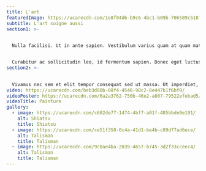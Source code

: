 ```yaml
---
title: L'art
featuredImage: https://ucarecdn.com/1e8f04d6-b9c6-4bc1-b09b-706589c518f3/
subtitle: L'art soigne aussi
section1: >-
  

  Nulla facilisi. Ut in ante sapien. Vestibulum varius quam at quam mattis, eget porttitor lacus vestibulum. Nulla porta risus vitae magna pulvinar varius. Praesent eros quam, pharetra et nulla non, scelerisque placerat urna. Ut convallis pharetra arcu, nec porta ligula venenatis vitae. Aliquam consequat sem a congue sodales. Praesent ut lobortis tellus. Aenean bibendum est arcu, vestibulum euismod quam tristique in. Sed quis tincidunt arcu, a porta metus. Vestibulum ante ipsum primis in faucibus orci luctus et ultrices posuere cubilia curae; Etiam ac pulvinar lectus. Nunc eu mi magna. Sed sed eros neque.


  Curabitur ac sollicitudin leo, id fermentum sapien. Donec eget luctus nulla, eu elementum diam. Morbi vehicula fringilla fringilla. Etiam tempus velit nec tortor pretium rhoncus. Maecenas a nisi augue. Maecenas dictum a arcu eu ultricies. Vestibulum fringilla magna in elit ultrices, sit amet semper ligula dignissim. Integer sit amet mauris gravida, rhoncus erat at, tincidunt dui. Curabitur viverra leo a eros sodales, a finibus quam euismod. Curabitur felis lorem, molestie vel augue ac, volutpat mollis elit. Vestibulum congue laoreet tellus, scelerisque cursus nulla blandit vel. Fusce et mi id elit interdum viverra.
section2: >-
  

  Vivamus nec sem et elit tempor consequat sed ut massa. Ut imperdiet, dui vel porttitor vestibulum, massa quam volutpat neque, id fermentum mi dolor consequat sapien. Morbi blandit vitae diam nec mattis. Integer accumsan metus non odio facilisis consectetur. Donec leo ante, pulvinar eget gravida quis, condimentum id nulla. Morbi sagittis hendrerit risus. Nulla facilisi. Quisque non posuere felis. Praesent consequat lectus turpis, eu consequat sem bibendum eget. Vivamus vehicula nisi eget purus venenatis, sit amet tincidunt felis pharetra.
video: https://ucarecdn.com/beb3d80b-08f4-4546-98c2-8e447b1f6bf0/
videoPoster: https://ucarecdn.com/6a2a3762-750b-46e2-a807-79522efebad5/
videoTitle: Painture
gallery:
  - image: https://ucarecdn.com/c682de77-1474-4bf7-a01f-485bbde9e191/
    alt: Shiatsu
    title: Shiatsu
  - image: https://ucarecdn.com/ce51f358-0c4a-41d1-be4b-c89d77ad6ece/
    alt: Talisman
    title: Talisman
  - image: https://ucarecdn.com/9c0ae4ba-2039-4657-b745-3d2f33cceec4/
    alt: Talisman
    title: Talisman
---
```

